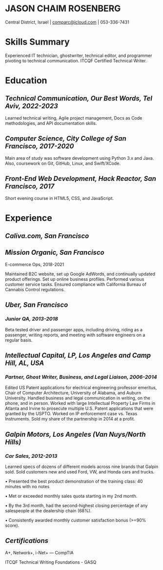 # JASON CHAIM ROSENBERG

Central District, Israel | <comparc@icloud.com> | 053-336-7431
# Skills Summary
Experienced IT technician, ghostwriter, technical editor, and programmer pivoting to technical communication. ITCQF Certified Technical Writer.
# **Education**
## ***Technical Communication, Our Best Words, Tel Aviv, 2022-2023***
Learned technical writing, Agile project management, Docs as Code methodologies, and API documentation skills.
## ***Computer Science, City College of San Francisco, 2017-2020***
Main area of study was software development using Python 3.x and Java. Also, coursework on Git, GitHub, Linux, and Swift/XCode.

## ***Front-End Web Development, Hack Reactor, San Francisco, 2017***
Short evening course in HTML5, CSS, and JavaScript.

# **Experience**
## ***Caliva.com, San Francisco***
## ***Mission Organic, San Francisco***
E-commerce Ops, 2018-2021

Maintained B2C website, set up Google AdWords, and continually updated product offerings. Set up online business profiles. Performed various customer service tasks. Ensured compliance with California Bureau of Cannabis Control regulations.
##
##
## ***Uber, San Francisco***
### *Junior QA, 2013-2018*
Beta tested driver and passenger apps, including driving, riding as a passenger, writing reports, and meeting with software engineers on a regular basis.
## ***Intellectual Capital, LP, Los Angeles and Camp Hill, AL, USA***
### *Partner, Ghost Writer, Business, and Legal Liaison, 2006-2014*
Edited US Patent applications for electrical engineering professor emeritus, Chair of Computer Architecture, University of Alabama, and Auburn University. Handled business and legal communication in writing, on the phone, and in person. Worked with large Intellectual Property Law Firms in Atlanta and Irvine to prosecute multiple U.S. Patent applications that were granted by the USPTO. Worked on IP enforcement case vs. Texas Instruments. Sold my share of the partnership in 2014 at a profit.
##
## ***Galpin Motors, Los Angeles (Van Nuys/North Hills)***
### *Car Sales, 2012-2013*

Learned specs of dozens of different models across nine brands that Galpin sold. Sold customers new and used Ford, VW, and Honda cars and trucks.

•	Presented the best product demonstration of the training class: 40 minutes with no notes

•	Met or exceeded monthly sales quota starting in my 2nd month.

•	By the 3rd month, had the second-highest closing percentage of any salespeople at the dealership chain (68%).

•	Consistently awarded monthly customer satisfaction bonus (>=90% score).

## ***Certifications***

A+, Network+, i-Net+ — CompTIA

ITCQF Technical Writing Foundations - GASQ
